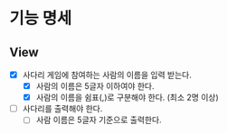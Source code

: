 # 기능 명세

## View
- [x] 사다리 게임에 참여하는 사람의 이름을 입력 받는다.
  - [x] 사람의 이름은 5글자 이하여야 한다.
  - [x] 사람의 이름을 쉼표(,)로 구분해야 한다. (최소 2명 이상)
- [ ] 사다리를 출력해야 한다.
  - [ ] 사람 이름은 5글자 기준으로 출력한다.

[//]: # (## Model)

[//]: # (- [ ] )